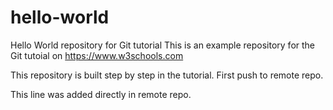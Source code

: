# hello-world
Hello World repository for Git tutorial
This is an example repository for the Git tutoial on https://www.w3schools.com

This repository is built step by step in the tutorial.
First push to remote repo.


This line was added directly in remote repo.
